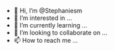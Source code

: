 - 👋 Hi, I’m @Stephaniesm
- 👀 I’m interested in ...
- 🌱 I’m currently learning ...
- 💞️ I’m looking to collaborate on ...
- 📫 How to reach me ...

<!---
Stephaniesm/Stephaniesm is a ✨ special ✨ repository because its `README.md` (this file) appears on your GitHub profile.
You can click the Preview link to take a look at your changes.
--->
